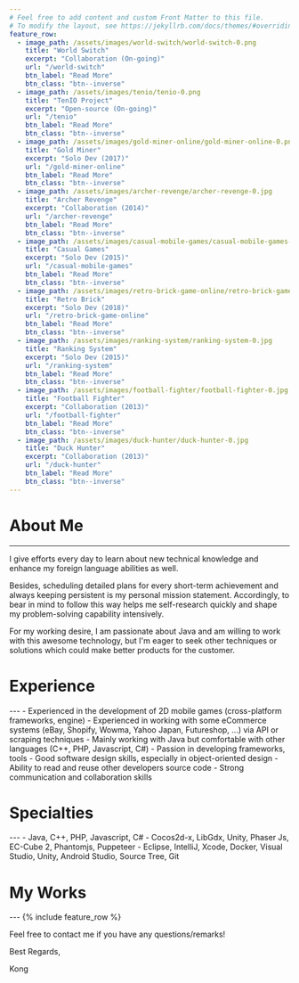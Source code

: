 ```yaml
---
# Feel free to add content and custom Front Matter to this file.
# To modify the layout, see https://jekyllrb.com/docs/themes/#overriding-theme-defaults
feature_row:
  - image_path: /assets/images/world-switch/world-switch-0.png
    title: "World Switch"
    excerpt: "Collaboration (On-going)"
    url: "/world-switch"
    btn_label: "Read More"
    btn_class: "btn--inverse"
  - image_path: /assets/images/tenio/tenio-0.png
    title: "TenIO Project"
    excerpt: "Open-source (On-going)"
    url: "/tenio"
    btn_label: "Read More"
    btn_class: "btn--inverse"
  - image_path: /assets/images/gold-miner-online/gold-miner-online-0.png
    title: "Gold Miner"
    excerpt: "Solo Dev (2017)"
    url: "/gold-miner-online"
    btn_label: "Read More"
    btn_class: "btn--inverse"
  - image_path: /assets/images/archer-revenge/archer-revenge-0.jpg
    title: "Archer Revenge"
    excerpt: "Collaboration (2014)"
    url: "/archer-revenge"
    btn_label: "Read More"
    btn_class: "btn--inverse"
  - image_path: /assets/images/casual-mobile-games/casual-mobile-games-0.jpg
    title: "Casual Games"
    excerpt: "Solo Dev (2015)"
    url: "/casual-mobile-games"
    btn_label: "Read More"
    btn_class: "btn--inverse"
  - image_path: /assets/images/retro-brick-game-online/retro-brick-game-online-0.jpg
    title: "Retro Brick"
    excerpt: "Solo Dev (2018)"
    url: "/retro-brick-game-online"
    btn_label: "Read More"
    btn_class: "btn--inverse"
  - image_path: /assets/images/ranking-system/ranking-system-0.jpg
    title: "Ranking System"
    excerpt: "Solo Dev (2015)"
    url: "/ranking-system"
    btn_label: "Read More"
    btn_class: "btn--inverse"
  - image_path: /assets/images/football-fighter/football-fighter-0.jpg
    title: "Football Fighter"
    excerpt: "Collaboration (2013)"
    url: "/football-fighter"
    btn_label: "Read More"
    btn_class: "btn--inverse"    
  - image_path: /assets/images/duck-hunter/duck-hunter-0.jpg
    title: "Duck Hunter"
    excerpt: "Collaboration (2013)"
    url: "/duck-hunter"
    btn_label: "Read More"
    btn_class: "btn--inverse"
---
```


<h1> About Me </h1>

---

I give efforts every day to learn about new technical knowledge and enhance my foreign language abilities as well.

Besides, scheduling detailed plans for every short-term achievement and always keeping persistent is my personal mission statement. Accordingly, to bear in mind to follow this way helps me self-research quickly and shape my problem-solving capability intensively.

For my working desire, I am passionate about Java and am willing to work with this awesome technology, but I'm eager to seek other techniques or solutions which could make better products for the customer.

<h1> Experience </h1>
---
- Experienced in the development of 2D mobile games (cross-platform frameworks, engine)
- Experienced in working with some eCommerce systems (eBay, Shopify, Wowma, Yahoo Japan, Futureshop, ...) via API or scraping techniques
- Mainly working with Java but comfortable with other languages (C++, PHP, Javascript, C#)
- Passion in developing frameworks, tools
- Good software design skills, especially in object-oriented design
- Ability to read and reuse other developers source code	
- Strong communication and collaboration skills

<h1> Specialties </h1>
---
- Java, C++, PHP, Javascript, C#
- Cocos2d-x, LibGdx, Unity, Phaser Js, EC-Cube 2, Phantomjs, Puppeteer
- Eclipse, IntelliJ, Xcode, Docker, Visual Studio, Unity, Android Studio, Source Tree, Git

<h1> My Works </h1>
---
{% include feature_row %}

Feel free to contact me if you have any questions/remarks!

Best Regards,

Kong
